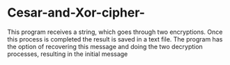 # Cesar-and-Xor-cipher-
This program receives a string, which goes through two encryptions. Once this process is completed the result is saved in a text file. The program has the option of recovering this message and doing the two decryption processes, resulting in the initial message
